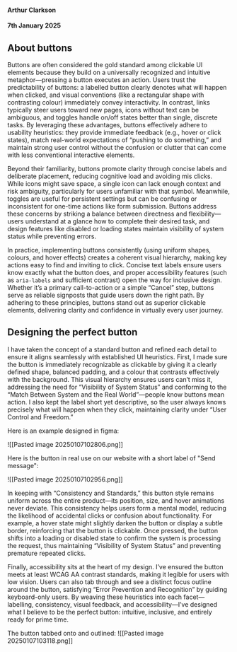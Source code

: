 #### Arthur Clarkson
**7th January 2025**

## About buttons

Buttons are often considered the gold standard among clickable UI elements because they build on a universally recognized and intuitive metaphor—pressing a button executes an action. Users trust the predictability of buttons: a labelled button clearly denotes what will happen when clicked, and visual conventions (like a rectangular shape with contrasting colour) immediately convey interactivity. In contrast, links typically steer users toward new pages, icons without text can be ambiguous, and toggles handle on/off states better than single, discrete tasks. By leveraging these advantages, buttons effectively adhere to usability heuristics: they provide immediate feedback (e.g., hover or click states), match real-world expectations of “pushing to do something,” and maintain strong user control without the confusion or clutter that can come with less conventional interactive elements.

Beyond their familiarity, buttons promote clarity through concise labels and deliberate placement, reducing cognitive load and avoiding mis clicks. While icons might save space, a single icon can lack enough context and risk ambiguity, particularly for users unfamiliar with that symbol. Meanwhile, toggles are useful for persistent settings but can be confusing or inconsistent for one-time actions like form submission. Buttons address these concerns by striking a balance between directness and flexibility—users understand at a glance how to complete their desired task, and design features like disabled or loading states maintain visibility of system status while preventing errors.

In practice, implementing buttons consistently (using uniform shapes, colours, and hover effects) creates a coherent visual hierarchy, making key actions easy to find and inviting to click. Concise text labels ensure users know exactly what the button does, and proper accessibility features (such as `aria-labels` and sufficient contrast) open the way for inclusive design. Whether it’s a primary call-to-action or a simple “Cancel” step, buttons serve as reliable signposts that guide users down the right path. By adhering to these principles, buttons stand out as superior clickable elements, delivering clarity and confidence in virtually every user journey.

## Designing the perfect button

I have taken the concept of a standard button and refined each detail to ensure it aligns seamlessly with established UI heuristics. First, I made sure the button is immediately recognizable as clickable by giving it a clearly defined shape, balanced padding, and a colour that contrasts effectively with the background. This visual hierarchy ensures users can’t miss it, addressing the need for “Visibility of System Status” and conforming to the “Match Between System and the Real World”—people know buttons mean action. I also kept the label short yet descriptive, so the user always knows precisely what will happen when they click, maintaining clarity under “User Control and Freedom.”

Here is an example designed in figma:

![[Pasted image 20250107102806.png]]

Here is the button in real use on our website with a short label of "Send message":

![[Pasted image 20250107102956.png]]

In keeping with “Consistency and Standards,” this button style remains uniform across the entire product—its position, size, and hover animations never deviate. This consistency helps users form a mental model, reducing the likelihood of accidental clicks or confusion about functionality. For example, a hover state might slightly darken the button or display a subtle border, reinforcing that the button is clickable. Once pressed, the button shifts into a loading or disabled state to confirm the system is processing the request, thus maintaining “Visibility of System Status” and preventing premature repeated clicks.

Finally, accessibility sits at the heart of my design. I’ve ensured the button meets at least WCAG AA contrast standards, making it legible for users with low vision. Users can also tab through and see a distinct focus outline around the button, satisfying “Error Prevention and Recognition” by guiding keyboard-only users. By weaving these heuristics into each facet—labelling, consistency, visual feedback, and accessibility—I’ve designed what I believe to be the perfect button: intuitive, inclusive, and entirely ready for prime time.

The button tabbed onto and outlined:
![[Pasted image 20250107103118.png]]

